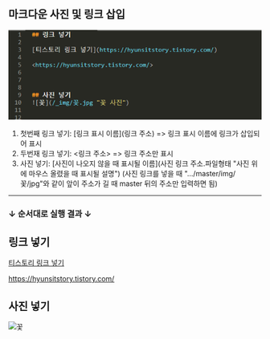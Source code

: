 ## 마크다운 사진 및 링크 삽입
![사진 및 링크 삽입](/_img/%EC%82%AC%EC%A7%84%EC%82%BD%EC%9E%85.PNG)
<br/>
1. 첫번째 링크 넣기: [링크 표시 이름](링크 주소) => 링크 표시 이름에 링크가 삽입되어 표시
2. 두번재 링크 넣기: <링크 주소> => 링크 주소만 표시
3. 사진 넣기: [사진이 나오지 않을 때 표시될 이름](사진 링크 주소.파일형태 "사진 위에 마우스 올렸을 때 표시될 설명")
   (사진 링크를 넣을 때 ".../master/img/꽃/jpg"와 같이 앞이 주소가 길 때 master 뒤의 주소만 입력하면 됨)

----------

### **↓ 순서대로 실행 결과 ↓**

## 링크 넣기

[티스토리 링크 넣기](https://hyunsitstory.tistory.com/)

<https://hyunsitstory.tistory.com/>


## 사진 넣기
![꽃](/_img/꽃.jpg "꽃 사진")
